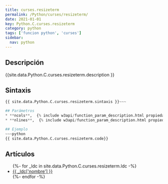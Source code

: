 ```yaml
---
title: curses.resizeterm
permalink: /Python/curses/resizeterm/
date: 2021-01-01
key: Python.C.curses.resizeterm
category: python
tags: ['funcion python', 'curses']
sidebar: 
  nav: python
---
```


## Descripción
{{site.data.Python.C.curses.resizeterm.description }}

## Sintaxis
~~~python
{{ site.data.Python.C.curses.resizeterm.sintaxis }}~~~

## Parámetros
* **ncols**,  {% include w3api/function_param_description.html propiedad=site.data.Python.C.curses.resizeterm valor="ncols" %}
* **nlines**,  {% include w3api/function_param_description.html propiedad=site.data.Python.C.curses.resizeterm valor="nlines" %}

## Ejemplo
~~~python
{{ site.data.Python.C.curses.resizeterm.code}}
~~~

## Artículos
<ul>
{%- for _ldc in site.data.Python.C.curses.resizeterm.ldc -%}
   <li>
       <a href="{{_ldc['url'] }}">{{ _ldc['nombre'] }}</a>
   </li>
{%- endfor -%}
</ul>
